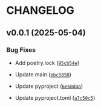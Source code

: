 # CHANGELOG


## v0.0.1 (2025-05-04)

### Bug Fixes

- Add poetry.lock
  ([`95cb54e`](https://github.com/caprivm/workshop-github-actions/commit/95cb54ed6cf6b3b263ce5f41aaf682146293dfdf))

- Update main
  ([`bbc5850`](https://github.com/caprivm/workshop-github-actions/commit/bbc5850a60e9fc94bb281f9d2fb9d3ee56f27389))

- Update pyproject
  ([`6e60d4a`](https://github.com/caprivm/workshop-github-actions/commit/6e60d4a99fc39d57bb72ee275cfa11245a3c1d81))

- Update pyproject.toml
  ([`a7c50c5`](https://github.com/caprivm/workshop-github-actions/commit/a7c50c52856efcc38b9582537e9475cd1f339ef3))
